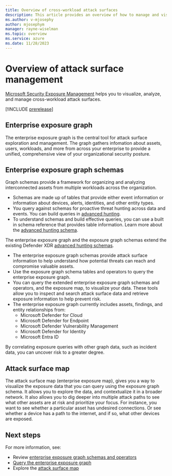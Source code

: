```yaml
---
title: Overview of cross-workload attack surfaces
description: This article provides an overview of how to manage and visualize cross-workload attack surfaces using the enterprise exposure graph to analyze assets, findings, relationships from multiple workloads across the organization.
ms.author: v-mjosephy
author: mjosephym
manager: rayne-wiselman
ms.topic: overview
ms.service: azure
ms.date: 11/28/2023
---
```


# Overview of attack surface management

[Microsoft Security Exposure Management](microsoft-security-exposure-management.md) helps you to visualize, analyze, and manage cross-workload attack surfaces.

[!INCLUDE [prerelease](../includes//prerelease.md)]

## Enterprise exposure graph

The enterprise exposure graph is the central tool for attack surface exploration and management. The  graph gathers infomation about assets, users, workloads, and more from across your enterprise to provide a unified, comprehensive view of your organizational security posture.

## Enterprise exposure graph schemas

Graph schemas provide a framework for organizing and analyzing interconnected assets from multiple workloads across the organization.

- Schemas are made up of tables that provide either event information or information about devices, alerts, identities, and other entity types.
- You query against schemas for proactive threat hunting across data and events. You can build queries in [advanced hunting](/microsoft-365/security/defender/advanced-hunting-modes.md). 
- To understand schemas and build effective queries, you can use a built in schema reference that provides table information. Learn more about the [advanced hunting schema](/microsoft-365/security/defender/advanced-hunting-schema-tables.md).


The enterprise exposure graph and the exposure graph schemas extend the existing Defender XDR [advanced hunting schemas](/microsoft-365/security/defender/advanced-hunting-schema-tables.md).

- The enterprise exposure graph schemas provide attack surface information to help understand how potential threats can reach and compromise valuable assets.
- Use the exposure graph schema tables and operators to query the enterprise exposure graph.
- You can query the extended enterprise exposure graph schemas and operators, and the exposure map, to visualize your data. These tools allow you to inspect and search attack surface data and retrieve exposure information to help prevent risk.
- The enterprise exposure graph currently includes assets, findings, and entity relationships from:
    - Microsoft Defender for Cloud
    - Microsoft Defender for Endpoint
    - Microsoft Defender Vulnerability Management
    - Microsoft Defender for Identity
    - Microsoft Entra ID

By correlating exposure queries with other graph data, such as incident data, you can uncover risk to a greater degree.


## Attack surface map

The attack surface map (enterprise exposure map), gives you a way to visualize the exposure data that you can query using the exposure graph schema. It allows you to explore the data, and contextualize it in a broader network. It also allows you to dig deeper into multiple attack paths to see what other assets are at risk and prioritize your focus. For instance, you want to see whether a particular asset has undesired connections. Or see whether a device has a path to the internet, and if so, what other devices are exposed.  





## Next steps

For more information, see:

- Review [enterprise exposure graph schemas and operators](schemas-operators.md)
- [Query the enterprise exposure graph](query-enterprise-exposure-graph.md)
- Explore the [attack surface map](enterprise-exposure-map.md)


